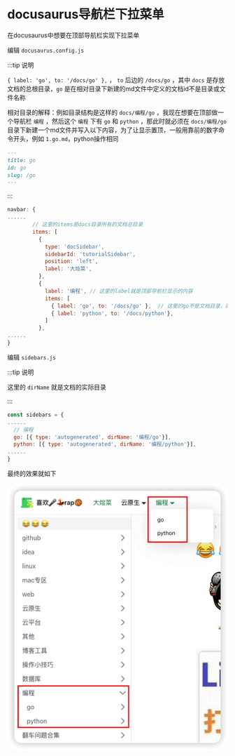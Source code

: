 # docusaurus导航栏下拉菜单

在docusaurus中想要在顶部导航栏实现下拉菜单



编辑 `docusaurus.config.js`

:::tip 说明

`{ label: 'go', to: '/docs/go' },` ， `to` 后边的 `/docs/go` ，其中 `docs` 是存放文档的总根目录，`go` 是在相对目录下新建的md文件中定义的文档id不是目录或文件名称

相对目录的解释：例如目录结构是这样的 `docs/编程/go` ，我现在想要在顶部做一个导航栏 `编程` ，然后这个 `编程` 下有 `go` 和 `python` ，那此时就必须在 `docs/编程/go` 目录下新建一个md文件并写入以下内容，为了让显示置顶，一般用靠前的数字命令开头，例如 `1.go.md`，python操作相同

```markdown
---
title: go
id: go
slug: /go
---
```

:::

```js
navbar: {
......
        // 这里的items是docs目录所有的文档总目录
        items: [
          {
            type: 'docSidebar',
            sidebarId: 'tutorialSidebar',
            position: 'left',
            label: '大烩菜',
          },
          {
            label: '编程', // 这里的label就是顶部导航栏显示的内容
            items: [
              { label: 'go', to: '/docs/go' },  // 这里的go不是文档目录，而是文件id，是在文档的相对根目录下新建的md文件中定义的
              { label: 'python', to: '/docs/python'},
            ]
          }, 
......
}
```



编辑 `sidebars.js`

:::tip 说明

这里的 `dirName` 就是文档的实际目录

:::

```js
const sidebars = {
......
  // 编程
  go: [{ type: 'autogenerated', dirName: '编程/go'}],
  python: [{ type: 'autogenerated', dirName: '编程/python'}],
......
}
```



最终的效果就如下

![iShot_2024-07-05_17.28.51](https://raw.githubusercontent.com/pptfz/picgo-images/master/img/iShot_2024-07-05_17.28.51.png)






